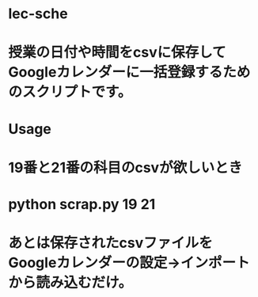 # lec-sche
# 授業の日付や時間をcsvに保存してGoogleカレンダーに一括登録するためのスクリプトです。

# Usage
# 19番と21番の科目のcsvが欲しいとき
# python scrap.py 19 21
#
# あとは保存されたcsvファイルをGoogleカレンダーの設定->インポートから読み込むだけ。

